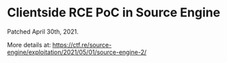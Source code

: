 # Clientside RCE PoC in Source Engine

Patched April 30th, 2021.

More details at: https://ctf.re/source-engine/exploitation/2021/05/01/source-engine-2/
